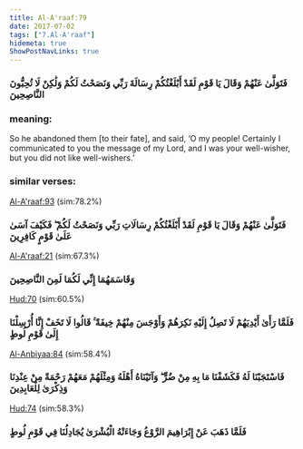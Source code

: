 ```yaml
---
title: Al-A'raaf:79
date: 2017-07-02
tags: ["7.Al-A'raaf"]
hidemeta: true 
ShowPostNavLinks: true 
---
```

### فَتَوَلَّىٰ عَنْهُمْ وَقَالَ يَا قَوْمِ لَقَدْ أَبْلَغْتُكُمْ رِسَالَةَ رَبِّي وَنَصَحْتُ لَكُمْ وَلَٰكِنْ لَا تُحِبُّونَ النَّاصِحِينَ
### meaning: 
So he abandoned them [to their fate], and said, ‘O my people! Certainly I communicated to you the message of my Lord, and I was your well-wisher, but you did not like well-wishers.’
### similar verses: 

[Al-A'raaf:93](/7/93) (sim:78.2%)

### فَتَوَلَّىٰ عَنْهُمْ وَقَالَ يَا قَوْمِ لَقَدْ أَبْلَغْتُكُمْ رِسَالَاتِ رَبِّي وَنَصَحْتُ لَكُمْ ۖ فَكَيْفَ آسَىٰ عَلَىٰ قَوْمٍ كَافِرِينَ

[Al-A'raaf:21](/7/21) (sim:67.3%)

### وَقَاسَمَهُمَا إِنِّي لَكُمَا لَمِنَ النَّاصِحِينَ

[Hud:70](/11/70) (sim:60.5%)

### فَلَمَّا رَأَىٰ أَيْدِيَهُمْ لَا تَصِلُ إِلَيْهِ نَكِرَهُمْ وَأَوْجَسَ مِنْهُمْ خِيفَةً ۚ قَالُوا لَا تَخَفْ إِنَّا أُرْسِلْنَا إِلَىٰ قَوْمِ لُوطٍ

[Al-Anbiyaa:84](/21/84) (sim:58.4%)

### فَاسْتَجَبْنَا لَهُ فَكَشَفْنَا مَا بِهِ مِنْ ضُرٍّ ۖ وَآتَيْنَاهُ أَهْلَهُ وَمِثْلَهُمْ مَعَهُمْ رَحْمَةً مِنْ عِنْدِنَا وَذِكْرَىٰ لِلْعَابِدِينَ

[Hud:74](/11/74) (sim:58.3%)

### فَلَمَّا ذَهَبَ عَنْ إِبْرَاهِيمَ الرَّوْعُ وَجَاءَتْهُ الْبُشْرَىٰ يُجَادِلُنَا فِي قَوْمِ لُوطٍ
